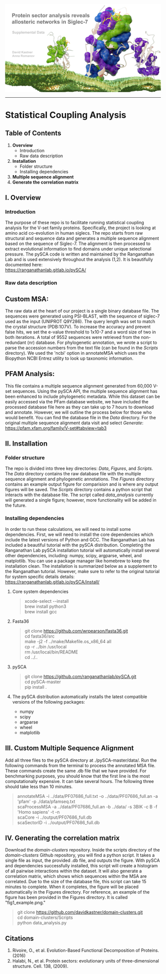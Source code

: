 ![Graphical Summary of README](Figures/header.png)

---

# Statistical Coupling Analysis
## Table of Contents
1. **Overview**
    * Introduction
    * Raw data description
2. **Installation**
    * Folder structure
    * Installing dependencies
3. **Multiple sequence alignment**
4. **Generate the correlation matrix**

## I. Overview
### Introduction
The purpose of these repo is to facilitate running statistical coupling analysis for the V-set family proteins.
Specifically, the project is looking at amino acid co-evolution in human siglecs.
The repo starts from raw structural and sequence data and generates a multiple sequence alignment based on the sequence of Siglec-7.
The alignment is then processed to extract evolutional information to find domains under unique selectional pressure.
The pySCA code is written and maintained by the Ranganathan Lab and is used extensively throughout the analysis (1,2).
It is beautifully documented here:  
https://ranganathanlab.gitlab.io/pySCA/

### Raw data description


## Custom MSA:
The raw data at the heart of our project is a single binary database file. The sequences were generated using PSI-BLAST, with the sequence of siglec-7 used as
the input (UNIPROT Q9Y286). The query length was set to match the crystal structure (PDB:1O7V). 
To increase the accuracy and prevent false hits, we set the e-value threshold to 1x10-7 and a word size of two in both iterations. 
A total of 9552 sequences were retrieved from the non-redundant (nr) database. For phylogenetic annotation, we wrote a script to parse the accession 
numbers from the text file (can be found in the _Scripts_ directory). We used the 'ncbi' option in annotateMSA which uses the Biopython NCBI Entrez utility
to look up taxonomic information.

## PFAM Analysis:
This file contains a multiple sequence alignment generated from 60,000 V-set sequences.
Using the pySCA API, the multiple sequence alignment has been enhanced to include phylogenetic metadata.
While this dataset can be easily accessed via the PFam database website,
we have included the processed database file here as they can take up to 7 hours to download and annotate.
However, we will outline the process below for those who would benefit.
You can find the database file in the _Data_ directory.
For the original multiple sequence alignment data visit and select _Generate_:  
https://pfam.xfam.org/family/V-set#tabview=tab3

## II. Installation
### Folder structure
The repo is divided into three key directories: _Data_, _Figures_, and _Scripts_.
The _Data_ directory contains the raw database file with the multiple sequence alignment and phylogenetic annotations.
The _Figures_ directory contains an example output figure for comparision and is where any output figures will be saved.
The _Scripts_ directory contains a python script that interacts with the database file.
The script called _data_analysis_ currently will generated a single figure;
however, more functionality will be added in the future.

### Installing dependencies
In order to run these calculations, we will need to install some dependencies.
First, we will need to install the core dependencies which include the latest versions of Python and GCC.
The Ranganathan Lab has included a beautiful tutorial with the pySCA distribution.
Completing the Ranganathan Lab pySCA installation tutorial will automatically install several other dependencies, including:
numpy, scipy, argparse, wheel, and matplotlib.
You can use a package manager like homebrew to keep the installation clean.
The installation is summarized below as a supplement to the Ranganathan tutorial.
However, make sure to refer to the original tutorial for system specific details details:
https://ranganathanlab.gitlab.io/pySCA/install/

1. Core system dependencies
    > xcode-select --install  
    > brew install python3  
    > brew install gcc  

2. Fasta36
    > git clone https://github.com/wrpearson/fasta36.git  
    > cd fasta36/src  
    > make -j2 -f ../make/Makefile.os_x86_64 all  
    > cp -r ../bin /usr/local  
    > rm /usr/local/bin/README  
    > cd ../..  

3. pySCA
    > git clone https://github.com/ranganathanlab/pySCA.git  
    > cd pySCA-master  
    > pip install .  

4. The pySCA distribution automatically installs the latest compatible versions of the following packages:
    * numpy
    * scipy
    * argparse
    * wheel
    * matplotlib

## III. Custom Multiple Sequence Alignment



Add all three files to the pySCA directory at ./pySCA-master/data/.
Run the following commands from the terminal to process the annotated MSA file.
These commands create the same .db file that we have provided.
For benchmarking purposes, you should know that the first line is the most computationally expensive.
It can take several hours. The following three should take less than 10 minutes.

> annotateMSA -i ../data/PF07686_full.txt -o ../data/PF07686_full.an -a 'pfam' -p ./data/pfamseq.txt  
> scaProcessMSA -a ../data/PF07686_full.an -b ../data/ -s 3BIK -c B -f 'Homo sapiens' -t -n  
> scaCore -i ../output/PF07686_full.db  
> scaSectorID -i ../output/PF07686_full.db  

## IV. Generating the correlation matrix

Download the _domain-clusters_ repository.
Inside the scripts directory of the _domain-clusters_ Github repository,
you will find a python script.
It takes a single file as input, the provided .db file, and outputs the figure.
With pySCA and dependencies successfully installed,
this script will create a histogram of all pairwise interactions within the dataset.
It will also generate a correlation matrix, which shows which sequences within the MSA are correlated.
Due to the size of the database file, this script can take 15 minutes to complete.
When it completes, the figure will be placed automatically in the Figures directory.
For reference, an example of the figure has been provided in the Figures directory.
It is called "fig1_example.png."

> git clone https://github.com/davidkastner/domain-clusters.git  
> cd domain-clusters/Scripts  
> python data_analysis.py  

## Citations
1. Rivoire, O., et al. Evolution-Based Functional Decomposition of Proteins. (2016)
2. Halabi, N., et al. Protein sectors: evolutionary units of three-dimensional structure. Cell. 138, (2009).
